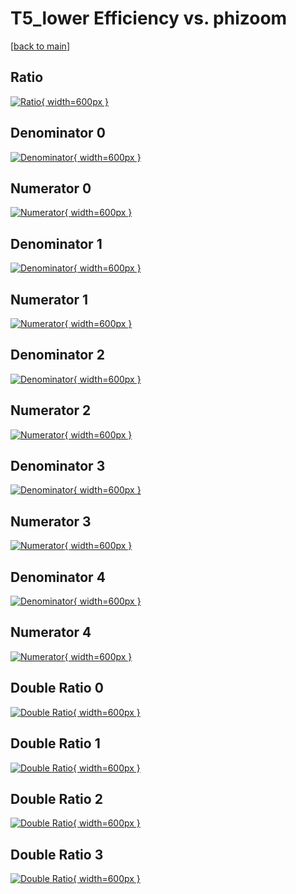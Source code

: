 # T5_lower Efficiency vs. phizoom

[[back to main](./)]



## Ratio

[![Ratio](../mtv/var/T5_lower_base_0_-1_eff_phizoom.png){ width=600px }](../mtv/var/T5_lower_base_0_-1_eff_phizoom.pdf)

## Denominator 0

[![Denominator](../mtv/den/T5_lower_base_0_-1_eff_phizoom_den0.png){ width=600px }](../mtv/den/T5_lower_base_0_-1_eff_phizoom_den0.pdf)

## Numerator 0

[![Numerator](../mtv/num/T5_lower_base_0_-1_eff_phizoom_num0.png){ width=600px }](../mtv/num/T5_lower_base_0_-1_eff_phizoom_num0.pdf)

## Denominator 1

[![Denominator](../mtv/den/T5_lower_base_0_-1_eff_phizoom_den1.png){ width=600px }](../mtv/den/T5_lower_base_0_-1_eff_phizoom_den1.pdf)

## Numerator 1

[![Numerator](../mtv/num/T5_lower_base_0_-1_eff_phizoom_num1.png){ width=600px }](../mtv/num/T5_lower_base_0_-1_eff_phizoom_num1.pdf)

## Denominator 2

[![Denominator](../mtv/den/T5_lower_base_0_-1_eff_phizoom_den2.png){ width=600px }](../mtv/den/T5_lower_base_0_-1_eff_phizoom_den2.pdf)

## Numerator 2

[![Numerator](../mtv/num/T5_lower_base_0_-1_eff_phizoom_num2.png){ width=600px }](../mtv/num/T5_lower_base_0_-1_eff_phizoom_num2.pdf)

## Denominator 3

[![Denominator](../mtv/den/T5_lower_base_0_-1_eff_phizoom_den3.png){ width=600px }](../mtv/den/T5_lower_base_0_-1_eff_phizoom_den3.pdf)

## Numerator 3

[![Numerator](../mtv/num/T5_lower_base_0_-1_eff_phizoom_num3.png){ width=600px }](../mtv/num/T5_lower_base_0_-1_eff_phizoom_num3.pdf)

## Denominator 4

[![Denominator](../mtv/den/T5_lower_base_0_-1_eff_phizoom_den4.png){ width=600px }](../mtv/den/T5_lower_base_0_-1_eff_phizoom_den4.pdf)

## Numerator 4

[![Numerator](../mtv/num/T5_lower_base_0_-1_eff_phizoom_num4.png){ width=600px }](../mtv/num/T5_lower_base_0_-1_eff_phizoom_num4.pdf)

## Double Ratio 0

[![Double Ratio](../mtv/ratio/T5_lower_base_0_-1_eff_phizoom_ratio0.png){ width=600px }](../mtv/ratio/T5_lower_base_0_-1_eff_phizoom_ratio0.pdf)

## Double Ratio 1

[![Double Ratio](../mtv/ratio/T5_lower_base_0_-1_eff_phizoom_ratio1.png){ width=600px }](../mtv/ratio/T5_lower_base_0_-1_eff_phizoom_ratio1.pdf)

## Double Ratio 2

[![Double Ratio](../mtv/ratio/T5_lower_base_0_-1_eff_phizoom_ratio2.png){ width=600px }](../mtv/ratio/T5_lower_base_0_-1_eff_phizoom_ratio2.pdf)

## Double Ratio 3

[![Double Ratio](../mtv/ratio/T5_lower_base_0_-1_eff_phizoom_ratio3.png){ width=600px }](../mtv/ratio/T5_lower_base_0_-1_eff_phizoom_ratio3.pdf)

